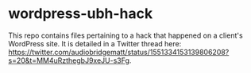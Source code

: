 # wordpress-ubh-hack
    
This repo contains files pertaining to a hack that happened on a client's WordPress site. It is detailed in a Twitter thread here: https://twitter.com/audiobridgematt/status/1551334153139806208?s=20&t=MM4uRzthegbJ9xeJU-s3Fg. 
